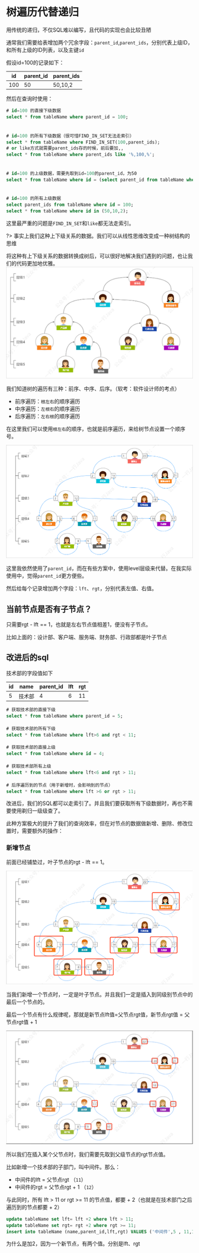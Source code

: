 # 树遍历代替递归
用传统的递归，不仅SQL难以编写，且代码的实现也会比较丑陋

通常我们需要给表增加两个冗余字段：`parent_id`,`parent_ids`，分别代表上级ID，和所有上级的ID列表，以及主键`id`

假设id=100的记录如下：

| id  | parent_id | parent_ids |
|-----|-----------|------------|
| 100 | 50        | 50,10,2    |

然后在查询时使用：
```sql
# id=100 的直接下级数据
select * from tableName where parent_id = 100;


# id=100 的所有下级数据（很可惜FIND_IN_SET无法走索引）
select * from tableName where FIND_IN_SET(100,parent_ids);
# or like方式就需要parent_ids存的时候，前后要加,,
select * from tableName where parent_ids like '%,100,%';


# id=100 的上级数据，需要先取到id=100的parent_id，为50
select * from tableName where id = (select parent_id from tableName where id = 100);


# id=100 的所有上级数据
select parent_ids from tableName where id = 100;
select * from tableName where id in (50,10,2);
```

这里最严重的问题是`FIND_IN_SET`和`like`都无法走索引。

?> 事实上我们这种上下级关系的数据。我们可以从线性思维改变成一种树结构的思维

将这种有上下级关系的数据转换成树后，可以很好地解决我们遇到的问题，也让我们的代码更加地优雅。
![img.png](images/6.1.png)

我们知道树的遍历有三种：前序、中序、后序。（软考：软件设计师的考点）
* 前序遍历：`根左右`的顺序遍历
* 中序遍历：`左根右`的顺序遍历
* 后序遍历：`左右根`的顺序遍历

在这里我们可以使用`根左右`的顺序，也就是前序遍历，来给树节点设置一个顺序号。

![img.png](images/6.2.png)

这里我依然使用了`parent_id`，而在有些方案中，使用level层级来代替。在我实际使用中，觉得`parent_id`更方便些。

然后给每个记录增加两个字段：`lft`、`rgt`，分别代表左值、右值。

## 当前节点是否有子节点？

只需要rgt - lft == 1，也就是左右节点值相差1，便没有子节点。

比如上面的：设计部、客户端、服务端、财务部、行政部都是叶子节点

## 改进后的sql
技术部的字段值如下

| id | name | parent_id | lft | rgt |
|----|------|-----------|-----|-----|
| 5  | 技术部  |    4      | 6   | 11  |

```sql
# 获取技术部的直接下级
select * from tableName where parent_id = 5;

# 获取技术部的所有下级
select * from tableName where lft>6 and rgt < 11;

# 获取技术部的直接上级
select * from tableName where id = 4;

# 获取技术部所有上级
select * from tableName where lft<6 and rgt > 11;

# 后序遍历到的节点（用于新增时，会影响到的节点）
select * from tableName where lft >6 or rgt > 11;
```

改进后，我们的SQL都可以走索引了。并且我们要获取所有下级数据时，再也不需要使用剃归一级级查了。

此种方案极大的提升了我们的查询效率，但在对节点的数据做新增、删除、修改位置时，需要额外的操作：

### 新增节点
前面已经铺垫过，叶子节点的rgt - lft == 1。

![img.png](images/6.3.png)

当我们新增一个节点时，一定是叶子节点。并且我们一定是插入到同级别节点中的最后一个节点的。

最后一个节点有什么规律呢，那就是新节点lft值=父节点rgt值，新节点rgt值 = 父节点rgt值 + 1

![img.png](images/6.4.png)

所以我们在插入某个父节点时，我们需要先取到父级节点的rgt节点值。

比如新增一个技术部的子部门，叫中间件。那么：
* 中间件的lft = 父节点rgt （`11`）
* 中间件的rgt = 父节点rgt + 1 （`12`）

与此同时，所有 lft > 11 or rgt >= 11 的节点值，都要 + 2（也就是在技术部门之后遍历到的节点都要 + 2）
```sql
update tableName set lft= lft +2 where lft > 11;
update tableName set rgt= rgt +2 where rgt >= 11;
insert into tableName (name,parent_id,lft,rgt) VALUES ('中间件',5 , 11,12)
```
为什么是加2，因为一个新节点，有两个值。分别是lft、rgt